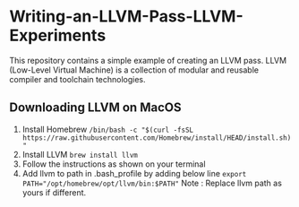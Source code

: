 # Writing-an-LLVM-Pass-LLVM-Experiments
This repository contains a simple example of creating an LLVM pass. LLVM (Low-Level Virtual Machine) is a collection of modular and reusable compiler and toolchain technologies. 

## Downloading LLVM on MacOS
1. Install Homebrew
```/bin/bash -c "$(curl -fsSL https://raw.githubusercontent.com/Homebrew/install/HEAD/install.sh)"```
2. Install LLVM
```brew install llvm```
3. Follow the instructions as shown on your terminal
4. Add llvm to path in .bash_profile by adding below line
```export PATH="/opt/homebrew/opt/llvm/bin:$PATH"```
Note : Replace llvm path as yours if different.
